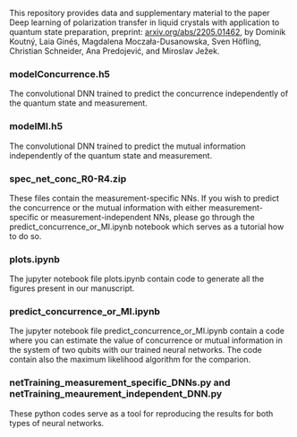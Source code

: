 This repository provides data and supplementary material to the paper Deep learning of polarization 
transfer in liquid crystals with application to quantum state preparation, preprint:  <a href="https://arxiv.org/abs/2205.01462">arxiv.org/abs/2205.01462</a>, 
by Dominik Koutný, Laia Ginés, Magdalena Moczała-Dusanowska, Sven Höfling, Christian Schneider, Ana Predojević, and Miroslav Ježek.

<h3>
modelConcurrence.h5
</h3>
The convolutional DNN trained to predict the concurrence independently of the quantum state and measurement.

<h3>
modelMI.h5
</h3>
The convolutional DNN trained to predict the mutual information independently of the quantum state and measurement.

<h3>
spec_net_conc_R0-R4.zip
</h3>
These files contain the measurement-specific NNs. If you wish to predict the concurrence or the mutual information with either measurement-specific or measurement-independent NNs, please go through the predict_concurrence_or_MI.ipynb notebook which serves as a tutorial how to do so.

<h3>
plots.ipynb
</h3>
The jupyter notebook file plots.ipynb contain code to generate all the figures present in our manuscript. 

<h3>
predict_concurrence_or_MI.ipynb
</h3>
The jupyter notebook file predict_concurrence_or_MI.ipynb contain a code where you can estimate the value of concurrence or mutual information
in the system of two qubits with our trained neural networks. The code contain also the maximum likelihood algorithm for the comparion.

<h3>
netTraining_measurement_specific_DNNs.py and  netTraining_meaurement_independent_DNN.py
</h3>

These python codes serve as a tool for reproducing the results for both types of neural networks.

